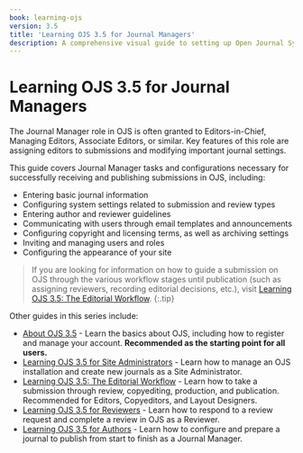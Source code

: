 ```yaml
---
book: learning-ojs
version: 3.5
title: 'Learning OJS 3.5 for Journal Managers'
description: A comprehensive visual guide to setting up Open Journal Systems for receiving and publishing submissions as a Journal Manager.
---
```


# Learning OJS 3.5 for Journal Managers

The Journal Manager role in OJS is often granted to Editors-in-Chief, Managing Editors, Associate Editors, or similar. Key features of this role are assigning editors to submissions and modifying important journal settings.

This guide covers Journal Manager tasks and configurations necessary for successfully receiving and publishing submissions in OJS, including: 
* Entering basic journal information
* Configuring system settings related to submission and review types
* Entering author and reviewer guidelines
* Communicating with users through email templates and announcements
* Configuring copyright and licensing terms, as well as archiving settings
* Inviting and managing users and roles
* Configuring the appearance of your site

> If you are looking for information on how to guide a submission on OJS through the various workflow stages until publication (such as assigning reviewers, recording editorial decisions, etc.), visit [Learning OJS 3.5: The Editorial Workflow](../editorial-workflow/en/).
{:.tip}

Other guides in this series include:
* [About OJS 3.5](.../about-ojs/en/) - Learn the basics about OJS, including how to register and manage your account. **Recommended as the starting point for all users.**
* [Learning OJS 3.5 for Site Administrators](../site-admin/en/) - Learn how to manage an OJS installation and create new journals as a Site Administrator.
* [Learning OJS 3.5: The Editorial Workflow](../editorial-workflow/en/) - Learn how to take a submission through review, copyediting, production, and publication. Recommended for Editors, Copyeditors, and Layout Designers.
* [Learning OJS 3.5 for Reviewers](../reviewers/en/) - Learn how to respond to a review request and complete a review in OJS as a Reviewer.
* [Learning OJS 3.5 for Authors](../authors/en/) - Learn how to configure and prepare a journal to publish from start to finish as a Journal Manager. 

